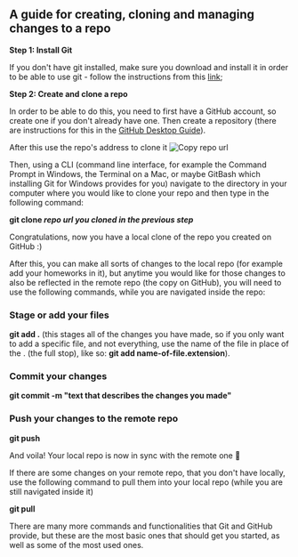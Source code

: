 ## A guide for creating, cloning and managing changes to a repo

**Step 1: Install Git**

If you don't have git installed, make sure you download and install it in order to be able to use git - follow the instructions from this [link](https://git-scm.com/downloads);

**Step 2: Create and clone a repo** 

In order to be able to do this, you need to first have a GitHub account, so create one if you don't already have one. Then
create a repository (there are instructions for this in the [GitHub Desktop Guide](./GitHub%20Desktop%20Guide.md)).

After this use the repo's address to clone it
![Copy repo url](https://docs.github.com/assets/cb-33207/images/help/repository/https-url-clone-cli.png)

Then, using a CLI (command line interface, for example the Command Prompt in Windows, the Terminal on a Mac, or maybe GitBash which installing Git for Windows provides for you) navigate to the directory in your computer where you would like to clone your repo and then type in the following command:

**git clone <i>repo url you cloned in the previous step</i>**

Congratulations, now you have a local clone of the repo you created on GitHub :)

After this, you can make all sorts of changes to the local repo (for example add your homeworks in it), but anytime you would like for those changes to also be reflected in the remote repo (the copy on GitHub), you will need to use the following commands, while you are navigated inside the repo:

### Stage or add your files

**git add .** (this stages all of the changes you have made, so if you only want to add a specific file, and not everything, use the name of the file in place of the . (the full stop), like so: **git add name-of-file.extension**).

### Commit your changes

**git commit -m "text that describes the changes you made"**

### Push your changes to the remote repo

**git push**

And voila! Your local repo is now in sync with the remote one 🎈

If there are some changes on your remote repo, that you don't have locally, use the following command to pull them into your local repo (while you are still navigated inside it)

**git pull**

There are many more commands and functionalities that Git and GitHub provide, but these are the most basic ones that should get you started, as well as some of the most used ones.


